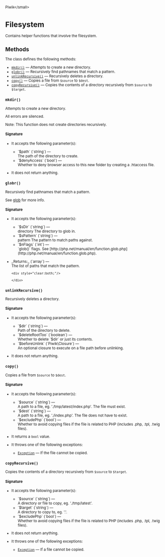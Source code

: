 <small>Piwik\</small>

Filesystem
==========

Contains helper functions that involve the filesystem.

Methods
-------

The class defines the following methods:

- [`mkdir()`](#mkdir) &mdash; Attempts to create a new directory.
- [`globr()`](#globr) &mdash; Recursively find pathnames that match a pattern.
- [`unlinkRecursive()`](#unlinkrecursive) &mdash; Recursively deletes a directory.
- [`copy()`](#copy) &mdash; Copies a file from `$source` to `$dest`.
- [`copyRecursive()`](#copyrecursive) &mdash; Copies the contents of a directory recursively from `$source` to `$target`.

<a name="mkdir" id="mkdir"></a>
<a name="mkdir" id="mkdir"></a>
### `mkdir()`

Attempts to create a new directory.

All errors are silenced.

Note: This function does not create directories recursively.

#### Signature

-  It accepts the following parameter(s):

   <ul>
   <li>
      <div markdown="1" class="parameter">
      `$path` (`string`) &mdash;

      <div markdown="1" class="param-desc"> The path of the directory to create.</div>

      <div style="clear:both;"/>

      </div>
   </li>
   <li>
      <div markdown="1" class="parameter">
      `$denyAccess` (`bool`) &mdash;

      <div markdown="1" class="param-desc"> Whether to deny browser access to this new folder by creating a .htaccess file.</div>

      <div style="clear:both;"/>

      </div>
   </li>
   </ul>
- It does not return anything.

<a name="globr" id="globr"></a>
<a name="globr" id="globr"></a>
### `globr()`

Recursively find pathnames that match a pattern.

See [glob](http://php.net/manual/en/function.glob.php) for more info.

#### Signature

-  It accepts the following parameter(s):

   <ul>
   <li>
      <div markdown="1" class="parameter">
      `$sDir` (`string`) &mdash;

      <div markdown="1" class="param-desc"> directory The directory to glob in.</div>

      <div style="clear:both;"/>

      </div>
   </li>
   <li>
      <div markdown="1" class="parameter">
      `$sPattern` (`string`) &mdash;

      <div markdown="1" class="param-desc"> pattern The pattern to match paths against.</div>

      <div style="clear:both;"/>

      </div>
   </li>
   <li>
      <div markdown="1" class="parameter">
      `$nFlags` (`int`) &mdash;

      <div markdown="1" class="param-desc"> `glob()` flags. See [http://php.net/manual/en/function.glob.php](http://php.net/manual/en/function.glob.php).</div>

      <div style="clear:both;"/>

      </div>
   </li>
   </ul>

<ul>
  <li>
    <div markdown="1" class="parameter">
    _Returns:_  (`array`) &mdash;
    <div markdown="1" class="param-desc">The list of paths that match the pattern.</div>

    <div style="clear:both;"/>

    </div>
  </li>
</ul>

<a name="unlinkrecursive" id="unlinkrecursive"></a>
<a name="unlinkRecursive" id="unlinkRecursive"></a>
### `unlinkRecursive()`

Recursively deletes a directory.

#### Signature

-  It accepts the following parameter(s):

   <ul>
   <li>
      <div markdown="1" class="parameter">
      `$dir` (`string`) &mdash;

      <div markdown="1" class="param-desc"> Path of the directory to delete.</div>

      <div style="clear:both;"/>

      </div>
   </li>
   <li>
      <div markdown="1" class="parameter">
      `$deleteRootToo` (`boolean`) &mdash;

      <div markdown="1" class="param-desc"> Whether to delete `$dir` or just its contents.</div>

      <div style="clear:both;"/>

      </div>
   </li>
   <li>
      <div markdown="1" class="parameter">
      `$beforeUnlink` (`Piwik\Closure`) &mdash;

      <div markdown="1" class="param-desc"> An optional closure to execute on a file path before unlinking.</div>

      <div style="clear:both;"/>

      </div>
   </li>
   </ul>
- It does not return anything.

<a name="copy" id="copy"></a>
<a name="copy" id="copy"></a>
### `copy()`

Copies a file from `$source` to `$dest`.

#### Signature

-  It accepts the following parameter(s):

   <ul>
   <li>
      <div markdown="1" class="parameter">
      `$source` (`string`) &mdash;

      <div markdown="1" class="param-desc"> A path to a file, eg. './tmp/latest/index.php'. The file must exist.</div>

      <div style="clear:both;"/>

      </div>
   </li>
   <li>
      <div markdown="1" class="parameter">
      `$dest` (`string`) &mdash;

      <div markdown="1" class="param-desc"> A path to a file, eg. './index.php'. The file does not have to exist.</div>

      <div style="clear:both;"/>

      </div>
   </li>
   <li>
      <div markdown="1" class="parameter">
      `$excludePhp` (`bool`) &mdash;

      <div markdown="1" class="param-desc"> Whether to avoid copying files if the file is related to PHP (includes .php, .tpl, .twig files).</div>

      <div style="clear:both;"/>

      </div>
   </li>
   </ul>
- It returns a `bool` value.
- It throws one of the following exceptions:
    - [`Exception`](http://php.net/class.Exception) &mdash; If the file cannot be copied.

<a name="copyrecursive" id="copyrecursive"></a>
<a name="copyRecursive" id="copyRecursive"></a>
### `copyRecursive()`

Copies the contents of a directory recursively from `$source` to `$target`.

#### Signature

-  It accepts the following parameter(s):

   <ul>
   <li>
      <div markdown="1" class="parameter">
      `$source` (`string`) &mdash;

      <div markdown="1" class="param-desc"> A directory or file to copy, eg. './tmp/latest'.</div>

      <div style="clear:both;"/>

      </div>
   </li>
   <li>
      <div markdown="1" class="parameter">
      `$target` (`string`) &mdash;

      <div markdown="1" class="param-desc"> A directory to copy to, eg. '.'.</div>

      <div style="clear:both;"/>

      </div>
   </li>
   <li>
      <div markdown="1" class="parameter">
      `$excludePhp` (`bool`) &mdash;

      <div markdown="1" class="param-desc"> Whether to avoid copying files if the file is related to PHP (includes .php, .tpl, .twig files).</div>

      <div style="clear:both;"/>

      </div>
   </li>
   </ul>
- It does not return anything.
- It throws one of the following exceptions:
    - [`Exception`](http://php.net/class.Exception) &mdash; If a file cannot be copied.


